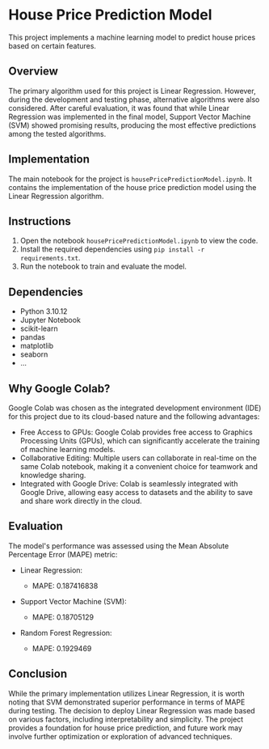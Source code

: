 # House Price Prediction Model

This project implements a machine learning model to predict house prices based on certain features.

## Overview

The primary algorithm used for this project is Linear Regression. However, during the development and testing phase, alternative algorithms were also considered. After careful evaluation, it was found that while Linear Regression was implemented in the final model, Support Vector Machine (SVM) showed promising results, producing the most effective predictions among the tested algorithms.

## Implementation

The main notebook for the project is `housePricePredictionModel.ipynb`. It contains the implementation of the house price prediction model using the Linear Regression algorithm.

## Instructions

1. Open the notebook `housePricePredictionModel.ipynb` to view the code.
2. Install the required dependencies using `pip install -r requirements.txt`.
3. Run the notebook to train and evaluate the model.

## Dependencies

- Python 3.10.12
- Jupyter Notebook
- scikit-learn
- pandas
- matplotlib
- seaborn
- ...

## Why Google Colab?

Google Colab was chosen as the integrated development environment (IDE) for this project due to its cloud-based nature and the following advantages:

- Free Access to GPUs: Google Colab provides free access to Graphics Processing Units (GPUs), which can significantly accelerate the training of machine learning models.
- Collaborative Editing: Multiple users can collaborate in real-time on the same Colab notebook, making it a convenient choice for teamwork and knowledge sharing.
- Integrated with Google Drive: Colab is seamlessly integrated with Google Drive, allowing easy access to datasets and the ability to save and share work directly in the cloud.

## Evaluation

The model's performance was assessed using the Mean Absolute Percentage Error (MAPE) metric:

- Linear Regression:
  - MAPE: 0.187416838

- Support Vector Machine (SVM):
  - MAPE: 0.18705129

- Random Forest Regression:
  - MAPE: 0.1929469

## Conclusion

While the primary implementation utilizes Linear Regression, it is worth noting that SVM demonstrated superior performance in terms of MAPE during testing. The decision to deploy Linear Regression was made based on various factors, including interpretability and simplicity. The project provides a foundation for house price prediction, and future work may involve further optimization or exploration of advanced techniques.
